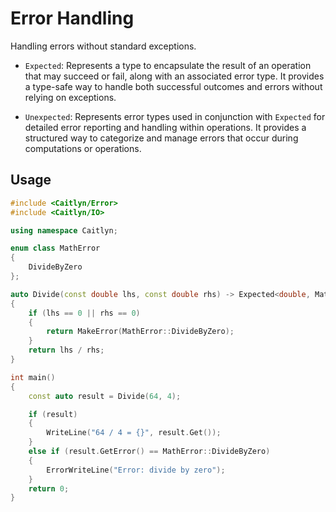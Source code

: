 # Error Handling

Handling errors without standard exceptions.

- `Expected`: Represents a type to encapsulate the result of an operation that
  may succeed or fail, along with an associated error type.
  It provides a type-safe way to handle both successful outcomes and errors
  without relying on exceptions.

- `Unexpected`: Represents error types used in conjunction with `Expected`
  for detailed error reporting and handling within operations.
  It provides a structured way to categorize and manage errors that occur during
  computations or operations.

## Usage

```c++
#include <Caitlyn/Error>
#include <Caitlyn/IO>

using namespace Caitlyn;

enum class MathError
{
    DivideByZero
};

auto Divide(const double lhs, const double rhs) -> Expected<double, MathError>
{
    if (lhs == 0 || rhs == 0)
    {
        return MakeError(MathError::DivideByZero);
    }
    return lhs / rhs;
}

int main()
{
    const auto result = Divide(64, 4);

    if (result)
    {
        WriteLine("64 / 4 = {}", result.Get());
    }
    else if (result.GetError() == MathError::DivideByZero)
    {
        ErrorWriteLine("Error: divide by zero");
    }
    return 0;
}
```
